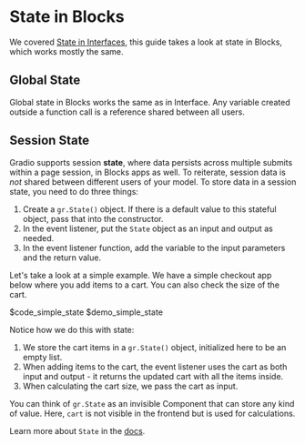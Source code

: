 # State in Blocks

We covered [State in Interfaces](https://gradio.app/interface-state), this guide takes a look at state in Blocks, which works mostly the same.

## Global State

Global state in Blocks works the same as in Interface. Any variable created outside a function call is a reference shared between all users.

## Session State

Gradio supports session **state**, where data persists across multiple submits within a page session, in Blocks apps as well. To reiterate, session data is _not_ shared between different users of your model. To store data in a session state, you need to do three things:

1. Create a `gr.State()` object. If there is a default value to this stateful object, pass that into the constructor.
2. In the event listener, put the `State` object as an input and output as needed.
3. In the event listener function, add the variable to the input parameters and the return value.

Let's take a look at a simple example. We have a simple checkout app below where you add items to a cart. You can also check the size of the cart.

$code_simple_state
$demo_simple_state

Notice how we do this with state:
1. We store the cart items in a `gr.State()` object, initialized here to be an empty list.
2. When adding items to the cart, the event listener uses the cart as both input and output - it returns the updated cart with all the items inside. 
3. When calculating the cart size, we pass the cart as input.

You can think of `gr.State` as an invisible Component that can store any kind of value. Here, `cart` is not visible in the frontend but is used for calculations. 

Learn more about `State` in the [docs](https://gradio.app/docs/state).

